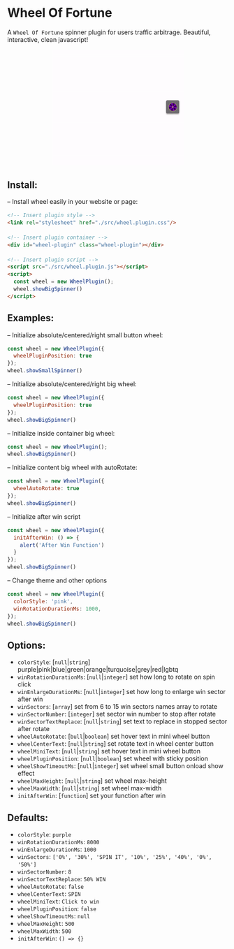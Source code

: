 # Wheel Of Fortune

A `Wheel Of Fortune` spinner plugin for users traffic arbitrage. Beautiful, interactive, clean javascript!

<div style="text-align: center;"><img src="https://raw.githubusercontent.com/homcenco/plugins-wheel-of-fortune/main/docs/big-wheel.gif" width="300px" alt=""> <img src="https://raw.githubusercontent.com/homcenco/plugins-wheel-of-fortune/main/docs/small-wheel.gif" width="300px" alt=""></div>

## Install:

– Install wheel easily in your website or page:

```html
<!-- Insert plugin style -->
<link rel="stylesheet" href="./src/wheel.plugin.css"/>

<!-- Insert plugin container -->
<div id="wheel-plugin" class="wheel-plugin"></div>

<!-- Insert plugin script -->
<script src="./src/wheel.plugin.js"></script>
<script>
  const wheel = new WheelPlugin();
  wheel.showBigSpinner()
</script>
```

## Examples:

– Initialize absolute/centered/right small button wheel:

```js
const wheel = new WheelPlugin({
  wheelPluginPosition: true
});
wheel.showSmallSpinner()
```

– Initialize absolute/centered/right big wheel:

```js
const wheel = new WheelPlugin({
  wheelPluginPosition: true
});
wheel.showBigSpinner()
```

– Initialize inside container big wheel:

```js
const wheel = new WheelPlugin();
wheel.showBigSpinner()
```

– Initialize content big wheel with autoRotate:

```js
const wheel = new WheelPlugin({
  wheelAutoRotate: true
});
wheel.showBigSpinner()
```

– Initialize after win script

```js
const wheel = new WheelPlugin({
  initAfterWin: () => {
    alert('After Win Function')
  }
});
wheel.showBigSpinner()
```

– Change theme and other options

```js
const wheel = new WheelPlugin({
  colorStyle: 'pink',
  winRotationDurationMs: 1000,
});
wheel.showBigSpinner()
```

## Options:

- `colorStyle`: [`null`|`string`] purple|pink|blue|green|orange|turquoise|grey|red|lgbtq
- `winRotationDurationMs`: [`null`|`integer`] set how long to rotate on spin click
- `winEnlargeDurationMs`: [`null`|`integer`] set how long to enlarge win sector after win
- `winSectors`: [`array`] set from 6 to 15 win sectors names array to rotate
- `winSectorNumber`: [`integer`] set sector win number to stop after rotate
- `winSectorTextReplace`: [`null`|`string`] set text to replace in stopped sector after rotate
- `wheelAutoRotate`: [`bull`|`boolean`] set hover text in mini wheel button
- `wheelCenterText`: [`null`|`string`] set rotate text in wheel center button
- `wheelMiniText`: [`null`|`string`] set hover text in mini wheel button
- `wheelPluginPosition`: [`null`|`boolean`] set wheel with sticky position
- `wheelShowTimeoutMs`: [`null`|`integer`] set wheel small button onload show effect
- `wheelMaxHeight`: [`null`|`string`] set wheel max-height
- `wheelMaxWidth`: [`null`|`string`] set wheel max-width
- `initAfterWin`: [`function`] set your function after win

## Defaults:

- `colorStyle`: `purple`
- `winRotationDurationMs`: `8000`
- `winEnlargeDurationMs`: `1000`
- `winSectors`: `['0%', '30%', 'SPIN IT', '10%', '25%', '40%', '0%', '50%']`
- `winSectorNumber`: `8`
- `winSectorTextReplace`: `50% WIN`
- `wheelAutoRotate`: `false`
- `wheelCenterText`: `SPIN`
- `wheelMiniText`: `Click to win`
- `wheelPluginPosition`: `false`
- `wheelShowTimeoutMs`: `null`
- `wheelMaxHeight`: `500`
- `wheelMaxWidth`: `500`
- `initAfterWin`: `() => {}`
